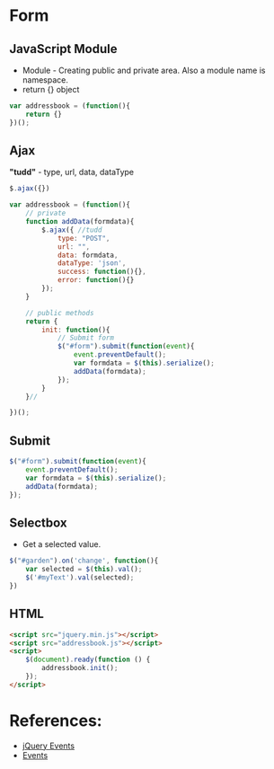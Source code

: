 # Form

## JavaScript Module

- Module - Creating public and private area. Also a module name is namespace.
- return {} object
```js
var addressbook = (function(){
    return {} 
})();
```

## Ajax
**"tudd"** - type, url, data, dataType
```js
$.ajax({}) 
```

```js
var addressbook = (function(){
    // private
    function addData(formdata){
        $.ajax({ //tudd
            type: "POST",
            url: "",
            data: formdata,
            dataType: 'json',
            success: function(){},
            error: function(){}
        });
    }

    // public methods
    return {
        init: function(){
            // Submit form
            $("#form").submit(function(event){
                event.preventDefault();
                var formdata = $(this).serialize();
                addData(formdata);
            });
        }
    }//

})();
```

## Submit

```js
$("#form").submit(function(event){
    event.preventDefault();
    var formdata = $(this).serialize();
    addData(formdata);
});
```

## Selectbox
- Get a selected value.
```js
$("#garden").on('change', function(){
    var selected = $(this).val();
    $('#myText').val(selected);
})
```

## HTML
```html
<script src="jquery.min.js"></script>
<script src="addressbook.js"></script>
<script>
    $(document).ready(function () {
        addressbook.init();
    });
</script>
```

# References:
- [jQuery Events](https://api.jquery.com/category/events/form-events/)
- [Events](https://api.jquery.com/category/events/)